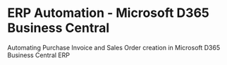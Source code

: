 # ERP Automation - Microsoft D365 Business Central
Automating Purchase Invoice and Sales Order creation in Microsoft D365 Business Central ERP
